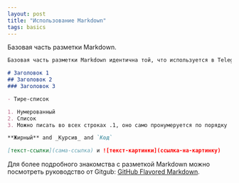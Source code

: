 ```yaml
---
layout: post
title: "Использование Markdown"
tags: basics
---
```


Базовая часть разметки Markdown.

```markdown
Базовая часть разметки Markdown идентична той, что используется в Telegram

# Заголовок 1
## Заголовок 2
### Заголовок 3

- Тире-список

1. Нумерованный
2. Список
3. Можно писать во всех строках .1, оно само пронумеруется по порядку

**Жирный** and _Курсив_ and `Код`

[текст-ссылки](сама-ссылка) и ![текст-картинки](ссылка-на-картинку)
```

Для более подробного знакомства с разметкой Markdown можно посмотреть руководство от Gitgub: [GitHub Flavored Markdown](https://guides.github.com/features/mastering-markdown/).
